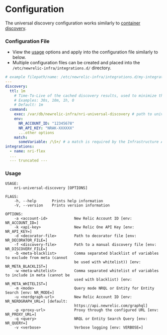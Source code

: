 # Configuration

The universal discovery configuration works similarly to [container discovery](https://docs.newrelic.com/docs/integrations/host-integrations/installation/container-auto-discovery-host-integrations).

### Configuration File

- View the [usage](#Usage) options and apply into the configuration file similarly to below.
- Multiple configuration files can be created and placed into the `/etc/newrelic-infra/integrations.d/` directory.

```yaml
# example filepath/name: /etc/newrelic-infra/integrations.d/my-integration-with-discovery.yml
---
discovery:
  ttl: 1m
    # Time-To-Live of the cached discovery results, used to minimize the number of discovery processes. Define as a number followed by a time unit (s, m or h).
    # Examples: 30s, 10m, 1h, 0
    # Default: 1m
  command:
    exec: /var/db/newrelic-infra/nri-universal-discovery # path to universal discovery binary
    env:
      NR_ACCOUNT_ID: "12345678"
      NR_API_KEY: "NRAK-XXXXXX"
      ...other options
    match:
      someVariable: /\S+/ # a match is required by the Infrastructure Agent
integrations:
  - name: nri-flex
  ...
  --- truncated ---
```

### Usage

```
USAGE:
    nri-universal-discovery [OPTIONS]

FLAGS:
    -h, --help       Prints help information
    -V, --version    Prints version information

OPTIONS:
    -a <account-id>            New Relic Account ID [env: NR_ACCOUNT_ID=]
    -k <api-key>               New Relic One API Key [env: NR_API_KEY=]
    -d <decorator-file>        Path to decorator file [env: NR_DECORATOR_FILE=]
    -f <discovery-file>        Path to a manual discovery file [env: NR_DISCOVERY_FILE=]
    -b <meta-blacklist>        Comma separated blacklist of variables to exclude from meta (cannot
                               be used with whitelist)) [env: NR_META_BLACKLIST=]
    -w <meta-whitelist>        Comma separated whitelist of variables to include in meta (cannot be
                               used with blacklist) [env: NR_META_WHITELIST=]
    -m <mode>                  Query mode NRQL or Entity for Entity Search [env: NR_MODE=]
    -u <nerdgraph-url>         New Relic Account ID [env: NR_NERDGRAPH_URL=] [default:
                               https://api.newrelic.com/graphql]
    -p <proxy-url>             Proxy through the configured URL [env: NR_PROXY_URL=]
    -q <query>                 NRQL or Entity Search Query [env: NR_QUERY=]
    -v <verbose>               Verbose logging [env: VERBOSE=]
```
